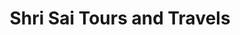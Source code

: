 ---
title: "Shri Sai Tours and Travels"
url: /karad/shri-sai-tours-and-travels/
shop: travel agency
---